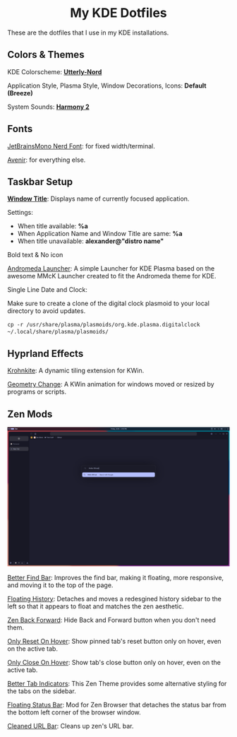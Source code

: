<h1 align=center>My KDE Dotfiles</h1>
These are the dotfiles that I use in my KDE installations.

## Colors & Themes

KDE Colorscheme: **[Utterly-Nord](https://store.kde.org/p/1905813)**

Application Style, Plasma Style, Window Decorations, Icons: **Default (Breeze)**

System Sounds: **[Harmony 2](https://store.kde.org/p/2134858)**

## Fonts

[JetBrainsMono Nerd Font](https://www.programmingfonts.org/#jetbrainsmono): for fixed width/terminal.

[Avenir](https://fontsgeek.com/avenir-font): for everything else.

## Taskbar Setup

**[Window Title](https://github.com/dhruv8sh/plasma6-window-title-applet)**: Displays name of currently focused application.

Settings:

- When title available: **%a**
- When Application Name and Window Title are same: **%a**
- When title unavailable: **alexander@"distro name"**

Bold text & No icon
  
[Andromeda Launcher](https://store.kde.org/p/2048016): A simple Launcher for KDE Plasma based on the awesome MMcK Launcher created to fit the Andromeda theme for KDE.

Single Line Date and Clock:

Make sure to create a clone of the digital clock plasmoid to your local directory to avoid updates. 
```
cp -r /usr/share/plasma/plasmoids/org.kde.plasma.digitalclock ~/.local/share/plasma/plasmoids/
```

## Hyprland Effects

[Krohnkite](https://github.com/esjeon/krohnkite): A dynamic tiling extension for KWin.

[Geometry Change](https://github.com/peterfajdiga/kwin4_effect_geometry_change): A KWin animation for windows moved or resized by programs or scripts.

## Zen Mods

<p align="center">
  <img width="1000" src="https://github.com/Re-Sleeves/My-Dotfiles-KDE/blob/main/Assets/Zen.png?raw=true">
</p>

[Better Find Bar](https://zen-browser.app/mods/a6335949-4465-4b71-926c-4a52d34bc9c0/): Improves the find bar, making it floating, more responsive, and moving it to the top of the page. 

[Floating History](https://zen-browser.app/mods/253a3a74-0cc4-47b7-8b82-996a64f030d5/): Detaches and moves a redesgined history sidebar to the left so that it appears to float and matches the zen aesthetic. 

[Zen Back Forward](https://zen-browser.app/mods/c8d9e6e6-e702-4e15-8972-3596e57cf398/): Hide Back and Forward button when you don't need them.

[Only Reset On Hover](https://zen-browser.app/mods/ae051a40-3e3a-429a-a6f4-199a28b18a75/): Show pinned tab's reset button only on hover, even on the active tab. 

[Only Close On Hover](https://zen-browser.app/mods/4596d8f9-f0b7-4aeb-aa92-851222dc1888/): Show tab's close button only on hover, even on the active tab. 

[Better Tab Indicators](https://zen-browser.app/mods/664c54f9-d97d-410b-a479-23dd8a08a628/): This Zen Theme provides some alternative styling for the tabs on the sidebar. 

[Floating Status Bar](https://zen-browser.app/mods/906c6915-5677-48ff-9bfc-096a02a72379/): Mod for Zen Browser that detaches the status bar from the bottom left corner of the browser window. 

[Cleaned URL Bar](https://zen-browser.app/mods/a5f6a231-e3c8-4ce8-8a8e-3e93efd6adec/): Cleans up zen's URL bar. 
